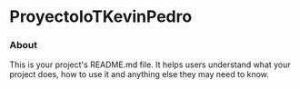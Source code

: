 ProyectoIoTKevinPedro
=====================

### About

This is your project's README.md file. It helps users understand what your
project does, how to use it and anything else they may need to know.